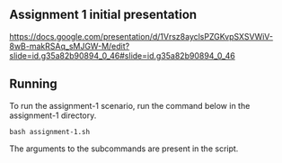 ## Assignment 1 initial presentation

https://docs.google.com/presentation/d/1Vrsz8ayclsPZGKvpSXSVWiV-8wB-makRSAq_sMJGW-M/edit?slide=id.g35a82b90894_0_46#slide=id.g35a82b90894_0_46

## Running
To run the assignment-1 scenario, run the command below in the assignment-1 directory.
```
bash assignment-1.sh
```
The arguments to the subcommands are present in the script.
